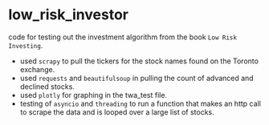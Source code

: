 # low_risk_investor
code for testing out the investment algorithm from the book `Low Risk Investing`.

- used `scrapy` to pull the tickers for the stock names found on the Toronto exchange.
- used `requests` and `beautifulsoup` in pulling the count of advanced and declined stocks.
- used `plotly` for graphing in the twa_test file.
- testing of `asyncio` and `threading` to run a function that makes an http call to scrape the data and is looped over a large list of stocks. 
